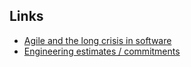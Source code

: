 ## Links 
- [Agile and the long crisis in software](https://logicmag.io/clouds/agile-and-the-long-crisis-of-software/) 
- [Engineering estimates / commitments](https://www.shubhro.com/2022/01/30/hacks-engineering-estimates/)